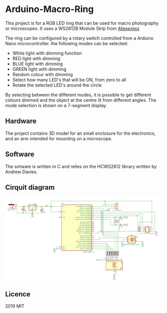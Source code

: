 # Arduino-Macro-Ring

This project is for a RGB LED ring that can be used for macro photography or microscopes. 
It uses a WS2812B Module Strip from [Aliexpress](https://www.aliexpress.com/item/WS2812B-Module-Strip-24-Bits-24-X-WS2812-5050-RGB-LED-Ring-Lamp-Light-with-Integrated/32842513885.html?spm=a2g0s.9042311.0.0.27424c4dtHlEIW)

The ring can be configured by a rotary switch controlled from a Arduino Nano microcontroller. the following modes can be selected:
- White light with dimming function
- RED light with dimming
- BLUE light with dimming
- GREEN light with dimming
- Random colour with dimming
- Select how many LED's that will be ON, from zero to all
- Rotate the selected LED's around the circle

By selecting between the different modes, it is possible to get different colours dimmed and the object at the centre lit from different angles. The mode selection is shown on a 7-segment display.

## Hardware

The project contains 3D model for an small enclosure for the electronics, and an arm intended for mounting on a microscope.

## Software

The sotware is written in C and relies on the HCWS2812 library written by Andrew Davies.

## Cirquit diagram

<img align="center" width="700" src="Cirquit_diagram.png">

## Licence

2019 MIT
